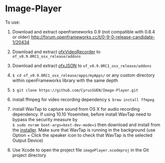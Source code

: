 # Image-Player

To use:


1. Download and extract openframeworks 0.9 (not compatible with 0.8.4 or older)
http://forum.openframeworks.cc/t/0-9-0-release-candidate-1/20434

2. Download and extract [ofxVideoRecorder](https://github.com/timscaffidi/ofxVideoRecorder) to ```of_v0.9.0RC1_osx_release/addons```

3. Download and extract [ofxJSON](https://github.com/jefftimesten/ofxJSON) to ```of_v0.9.0RC1_osx_release/addons```

4. ```$ cd of_v0.9.0RC1_osx_release/apps/myApps/``` or any custom directory within openFrameworks library with the same depth

5. ```$ git clone https://github.com/CyrusSUEN/Image-Player.git```

6. install ffmpeg for video recording dependency
```$ brew install ffmpeg```

7. install WavTap to capture sound from OS X for audio recording dependency.
If using 10.10 Yosemitee, before install WavTap need to bypass the security measure by  
```$ sudo nvram boot-args=kext-dev-mode=1```
then download and install from the [installer](https://github.com/pje/WavTap/releases/download/0.3.0/WavTap.0.3.0.pkg).
Make sure that WavTap is running in the background (use Option + Click the speaker icon to check that WavTap is the selected Output Device)

8. Use Xcode to open the project file ```imagePlayer.xcodeproj``` in the Git project directory 

